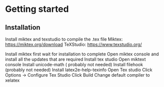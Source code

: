 # Getting started

## Installation

Install miktex and texstudio to compile the .tex file
Miktex: https://miktex.org/download
TeXStudio: https://www.texstudio.org/

Install miktex first wait for installation to complete
Open miktex console and install all the updates that are required
Install tex studio
Open miktext console
	Install unicode-math
	( probably not needed) Install filehook
	(probably not needed) Install latex2e-help-texinfo
Open Tex studio
	Click
		Options -> Configure Tex Studio
	Click
		Build
	Change default compiler to xelatex
